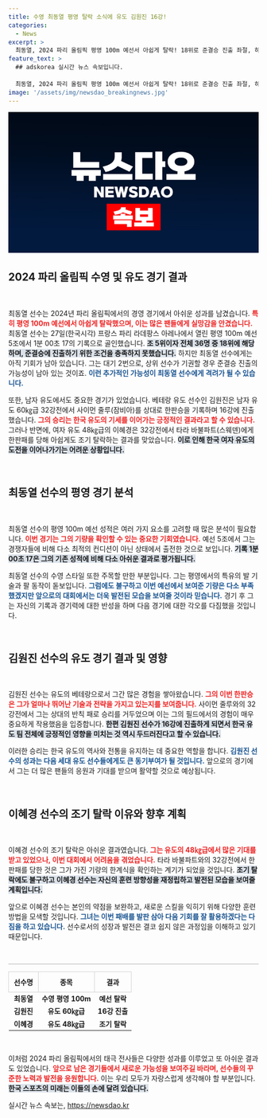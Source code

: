 ```yaml
---
title: 수영 최동열 평영 탈락 소식에 유도 김원진 16강!
categories:
  - News
excerpt: >
  최동열, 2024 파리 올림픽 평영 100m 예선서 아쉽게 탈락! 18위로 준결승 진출 좌절, 하지만 기권 시 대기 2번으로 희망도 남아! 유도에서는 김원진이 16강 진출! 자세한 경기 소식 확인하세요!
feature_text: >
  ## adskorea 실시간 뉴스 속보입니다.

  최동열, 2024 파리 올림픽 평영 100m 예선서 아쉽게 탈락! 18위로 준결승 진출 좌절, 하지만 기권 시 대기 2번으로 희망도 남아! 유도에서는 김원진이 16강 진출! 자세한 경기 소식 확인하세요!
image: '/assets/img/newsdao_breakingnews.jpg'
---
```


<p><img src="/assets/img/newsdao_breakingnews.jpg" alt="adskorea 속보" /></p>

<h2 data-ke-size="size26">2024 파리 올림픽 수영 및 유도 경기 결과</h2>

<p data-ke-size="size16">&nbsp;</p>

<p>최동열 선수는 2024년 파리 올림픽에서의 경영 경기에서 아쉬운 성과를 남겼습니다. <b><span style="color: #ee2323;">특히 평영 100m 예선에서 아쉽게 탈락했으며, 이는 많은 팬들에게 실망감을 안겼습니다.</span></b> 최동열 선수는 27일(한국시각) 프랑스 파리 라데팡스 아레나에서 열린 평영 100m 예선 5조에서 1분 00초 17의 기록으로 골인했습니다. <b><span style="background-color: #21538527;">조 5위이자 전체 36명 중 18위에 해당하며, 준결승에 진출하기 위한 조건을 충족하지 못했습니다.</span></b> 하지만 최동열 선수에게는 아직 기회가 남아 있습니다. 그는 대기 2번으로, 상위 선수가 기권할 경우 준결승 진출의 가능성이 남아 있는 것이죠. <b><span style="color: #1a5490;">이런 추가적인 가능성이 최동열 선수에게 격려가 될 수 있습니다.</span></b></p>

<p>또한, 남자 유도에서도 중요한 경기가 있었습니다. 베테랑 유도 선수인 김원진은 남자 유도 60㎏급 32강전에서 사이먼 줄루(잠비아)를 상대로 한판승을 기록하며 16강에 진출했습니다. <b><span style="color: #ee2323;">그의 승리는 한국 유도의 기세를 이어가는 긍정적인 결과라고 할 수 있습니다.</span></b> 그러나 반면에, 여자 유도 48㎏급의 이혜경은 32강전에서 타라 바불파트(스웨덴)에게 한판패를 당해 아쉽게도 조기 탈락하는 결과를 맞았습니다. <b><span style="background-color: #21538527;">이로 인해 한국 여자 유도의 도전을 이어나가기는 어려운 상황입니다.</span></b></p>

<p data-ke-size="size16">&nbsp;</p>

<h2 data-ke-size="size26">최동열 선수의 평영 경기 분석</h2>

<p data-ke-size="size16">&nbsp;</p>

<p>최동열 선수의 평영 100m 예선 성적은 여러 가지 요소를 고려할 때 많은 분석이 필요합니다. <b><span style="color: #ee2323;">이번 경기는 그의 기량을 확인할 수 있는 중요한 기회였습니다.</span></b> 예선 5조에서 그는 경쟁자들에 비해 다소 최적의 컨디션이 아닌 상태에서 출전한 것으로 보입니다. <b><span style="background-color: #21538527;">기록 1분 00초 17은 그의 기존 성적에 비해 다소 아쉬운 결과로 평가됩니다.</span></b> </p>

<p>최동열 선수의 수영 스타일 또한 주목할 만한 부분입니다. 그는 평영에서의 특유의 발 기술과 팔 동작이 돋보입니다. <b><span style="color: #1a5490;">그럼에도 불구하고 이번 예선에서 보여준 기량은 다소 부족했겠지만 앞으로의 대회에서는 더욱 발전된 모습을 보여줄 것이라 믿습니다.</span></b> 경기 후 그는 자신의 기록과 경기력에 대한 반성을 하며 다음 경기에 대한 각오를 다짐했을 것입니다. </p>

<p data-ke-size="size16">&nbsp;</p>

<h2 data-ke-size="size26">김원진 선수의 유도 경기 결과 및 영향</h2>

<p data-ke-size="size16">&nbsp;</p>

<p>김원진 선수는 유도의 베테랑으로서 그간 많은 경험을 쌓아왔습니다. <b><span style="color: #ee2323;">그의 이번 한판승은 그가 얼마나 뛰어난 기술과 전략을 가지고 있는지를 보여줍니다.</span></b> 사이먼 줄루와의 32강전에서 그는 상대의 반칙 패로 승리를 거두었으며 이는 그의 필드에서의 경험이 매우 중요하게 작용했음을 입증합니다. <b><span style="background-color: #21538527;">한편 김원진 선수가 16강에 진출하게 되면서 한국 유도 팀 전체에 긍정적인 영향을 미치는 것 역시 두드러진다고 할 수 있습니다.</span></b></p>

<p>이러한 승리는 한국 유도의 역사와 전통을 유지하는 데 중요한 역할을 합니다. <b><span style="color: #1a5490;">김원진 선수의 성과는 다음 세대 유도 선수들에게도 큰 동기부여가 될 것입니다.</span></b> 앞으로의 경기에서 그는 더 많은 팬들의 응원과 기대를 받으며 활약할 것으로 예상됩니다.</p>

<p data-ke-size="size16">&nbsp;</p>

<h2 data-ke-size="size26">이혜경 선수의 조기 탈락 이유와 향후 계획</h2>

<p data-ke-size="size16">&nbsp;</p>

<p>이혜경 선수의 조기 탈락은 아쉬운 결과였습니다. <b><span style="color: #ee2323;">그는 유도의 48㎏급에서 많은 기대를 받고 있었으나, 이번 대회에서 어려움을 겪었습니다.</span></b> 타라 바불파트와의 32강전에서 한판패를 당한 것은 그가 가진 기량의 한계식을 확인하는 계기가 되었을 것입니다. <b><span style="background-color: #21538527;">조기 탈락에도 불구하고 이혜경 선수는 자신의 훈련 방향성을 재정립하고 발전된 모습을 보여줄 계획입니다.</span></b> </p>

<p>앞으로 이혜경 선수는 본인의 약점을 보완하고, 새로운 스킬을 익히기 위해 다양한 훈련 방법을 모색할 것입니다. <b><span style="color: #1a5490;">그녀는 이번 패배를 발판 삼아 다음 기회를 잘 활용하겠다는 다짐을 하고 있습니다.</span></b> 선수로서의 성장과 발전은 결코 쉽지 않은 과정임을 이해하고 있기 때문입니다.</p>

<p data-ke-size="size16">&nbsp;</p>

<hr style="height: 2px; border:none; background-color: #d3d3d3;" />

<table style="width: 100%; border-collapse: collapse;">
    <tr>
        <th style="border: 1px solid #d3d3d3; text-align: center; padding: 10px;">선수명</th>
        <th style="border: 1px solid #d3d3d3; text-align: center; padding: 10px;">종목</th>
        <th style="border: 1px solid #d3d3d3; text-align: center; padding: 10px;">결과</th>
    </tr>
    <tr>
        <td style="text-align: center; height: 17px;"><b>최동열</b></td>
        <td style="text-align: center; height: 17px;"><b>수영 평영 100m</b></td>
        <td style="text-align: center; height: 17px;"><b>예선 탈락</b></td>
    </tr>
    <tr>
        <td style="text-align: center; height: 17px;"><b>김원진</b></td>
        <td style="text-align: center; height: 17px;"><b>유도 60㎏급</b></td>
        <td style="text-align: center; height: 17px;"><b>16강 진출</b></td>
    </tr>
    <tr>
        <td style="text-align: center; height: 17px;"><b>이혜경</b></td>
        <td style="text-align: center; height: 17px;"><b>유도 48㎏급</b></td>
        <td style="text-align: center; height: 17px;"><b>조기 탈락</b></td>
    </tr>
</table>

<p data-ke-size="size16">&nbsp;</p>

<p>이처럼 2024 파리 올림픽에서의 태극 전사들은 다양한 성과를 이루었고 또 아쉬운 결과도 있었습니다. <b><span style="color: #ee2323;">앞으로 남은 경기들에서 새로운 가능성을 보여주길 바라며, 선수들의 꾸준한 노력과 발전을 응원합니다.</span></b> 이는 우리 모두가 자랑스럽게 생각해야 할 부분입니다. <b><span style="background-color: #21538527;">한국 스포츠의 미래는 이들의 손에 달려 있습니다.</span></b></p>
실시간 뉴스 속보는, <a href="https://newsdao.kr" rel="dofollow">https://newsdao.kr</a>


